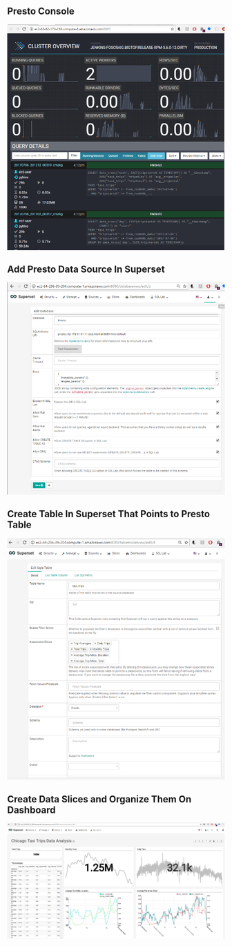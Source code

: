 ## Presto Console
![](screenshots/presto.PNG)

## Add Presto Data Source In Superset
![](screenshots/superset_presto_datasource.PNG)

## Create Table In Superset That Points to Presto Table
![](screenshots/superset_presto_table.PNG)

## Create Data Slices and Organize Them On Dashboard
![](screenshots/superset_dashboard.PNG)